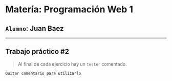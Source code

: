 __Matería: Programación Web 1__
===
`Alumno`: Juan Baez
----
***

**Trabajo práctico #2**
------------------

>Al final de cada ejercicio hay un `tester` comentado.  

`Quitar comentario para utilizarlo`